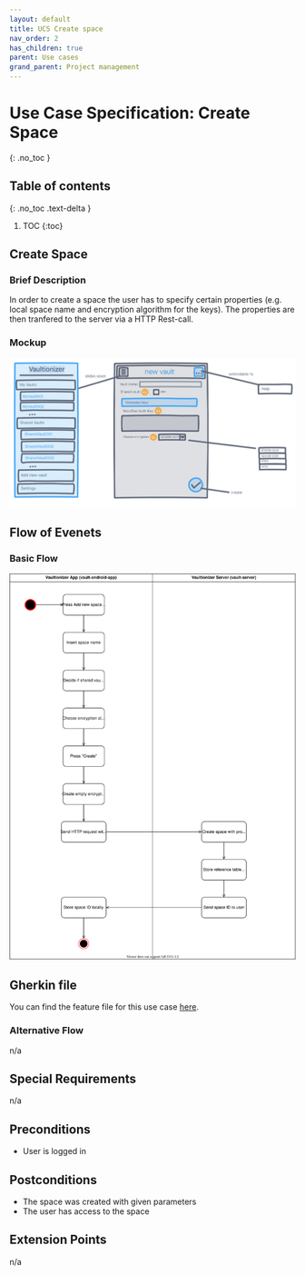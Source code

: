 ```yaml
---
layout: default
title: UCS Create space
nav_order: 2
has_children: true
parent: Use cases
grand_parent: Project management
---
```


# Use Case Specification: Create Space
{: .no_toc }

## Table of contents
{: .no_toc .text-delta }

1. TOC
{:toc}

## Create Space
### Brief Description
In order to create a space the user has to specify certain properties (e.g. local space name and encryption algorithm for the keys).
The properties are then tranfered to the server via a HTTP Rest-call. 

### Mockup
![Activity Diagram for use case create space](../../../img/use_cases/mockups/AddNewSpace.png)

## Flow of Evenets
### Basic Flow
![Activity Diagram for use case create space](../../../img/use_cases/activity_diagrams/ad_create_space.svg)

## Gherkin file
You can find the feature file for this use case [here](https://github.com/Vaultionizer/vault-android-app/blob/master/app/src/test/java/com/vaultionizer/vaultapp/features/Add-new-vault.feature).

### Alternative Flow
n/a

## Special Requirements
n/a

## Preconditions
* User is logged in

## Postconditions
* The space was created with given parameters
* The user has access to the space

## Extension Points
n/a
